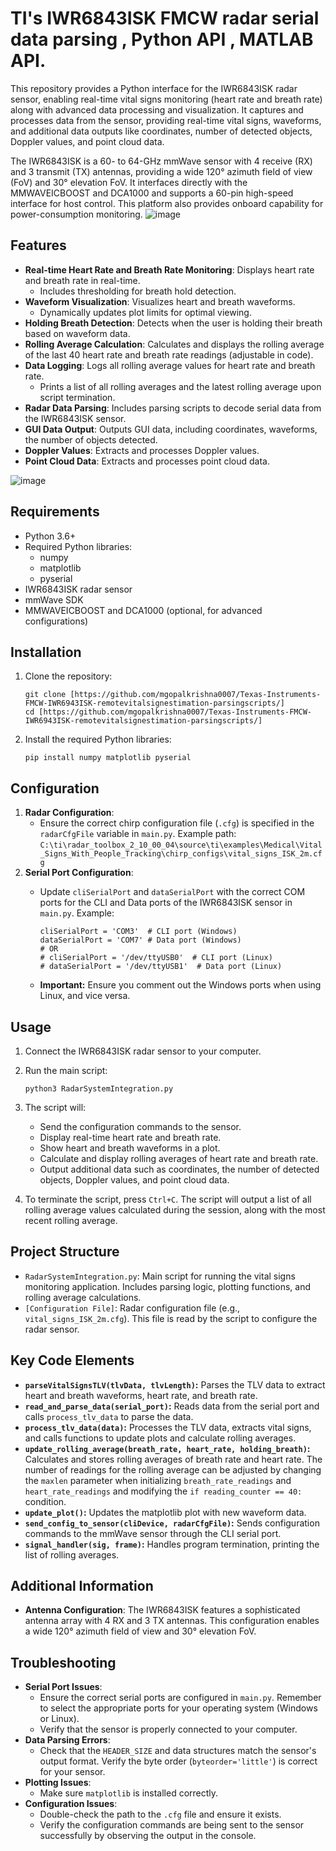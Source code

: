 # TI's IWR6843ISK FMCW radar serial data parsing , Python API , MATLAB API.

This repository provides a Python interface for the IWR6843ISK radar sensor, enabling real-time vital signs monitoring (heart rate and breath rate) along with advanced data processing and visualization. It captures and processes data from the sensor, providing real-time vital signs, waveforms, and additional data outputs like coordinates, number of detected objects, Doppler values, and point cloud data.

The IWR6843ISK is a 60- to 64-GHz mmWave sensor with 4 receive (RX) and 3 transmit (TX) antennas, providing a wide 120° azimuth field of view (FoV) and 30° elevation FoV. It interfaces directly with the MMWAVEICBOOST and DCA1000 and supports a 60-pin high-speed interface for host control. This platform also provides onboard capability for power-consumption monitoring.
![image](https://github.com/user-attachments/assets/e981bfb8-ae88-48e4-8c7e-8359e2184407)

## Features

-   **Real-time Heart Rate and Breath Rate Monitoring**: Displays heart rate and breath rate in real-time.
    -   Includes thresholding for breath hold detection.
-   **Waveform Visualization**: Visualizes heart and breath waveforms.
    -   Dynamically updates plot limits for optimal viewing.
-   **Holding Breath Detection**: Detects when the user is holding their breath based on waveform data.
-   **Rolling Average Calculation**: Calculates and displays the rolling average of the last 40 heart rate and breath rate readings (adjustable in code).
-   **Data Logging**: Logs all rolling average values for heart rate and breath rate.
    -   Prints a list of all rolling averages and the latest rolling average upon script termination.
-   **Radar Data Parsing**: Includes parsing scripts to decode serial data from the IWR6843ISK sensor.
-   **GUI Data Output**: Outputs GUI data, including coordinates, waveforms, the number of objects detected.
-   **Doppler Values**: Extracts and processes Doppler values.
-   **Point Cloud Data**: Extracts and processes point cloud data.

  ![image](https://github.com/user-attachments/assets/0db2d2f3-11c8-4587-a45f-e5122c324cda)


## Requirements

-   Python 3.6+
-   Required Python libraries:
    -   numpy
    -   matplotlib
    -   pyserial
-   IWR6843ISK radar sensor
-   mmWave SDK
-   MMWAVEICBOOST and DCA1000 (optional, for advanced configurations)

## Installation

1.  Clone the repository:

    ```
    git clone [https://github.com/mgopalkrishna0007/Texas-Instruments-FMCW-IWR6943ISK-remotevitalsignestimation-parsingscripts/]
    cd [https://github.com/mgopalkrishna0007/Texas-Instruments-FMCW-IWR6943ISK-remotevitalsignestimation-parsingscripts/]
    ```

2.  Install the required Python libraries:

    ```
    pip install numpy matplotlib pyserial
    ```

## Configuration

1.  **Radar Configuration**:
    -   Ensure the correct chirp configuration file (`.cfg`) is specified in the `radarCfgFile` variable in `main.py`.  Example path: `C:\ti\radar_toolbox_2_10_00_04\source\ti\examples\Medical\Vital_Signs_With_People_Tracking\chirp_configs\vital_signs_ISK_2m.cfg`
2.  **Serial Port Configuration**:
    -   Update `cliSerialPort` and `dataSerialPort` with the correct COM ports for the CLI and Data ports of the IWR6843ISK sensor in `main.py`.  Example:

        ```
        cliSerialPort = 'COM3'  # CLI port (Windows)
        dataSerialPort = 'COM7' # Data port (Windows)
        # OR
        # cliSerialPort = '/dev/ttyUSB0'  # CLI port (Linux)
        # dataSerialPort = '/dev/ttyUSB1'  # Data port (Linux)
        ```

    -   **Important:** Ensure you comment out the Windows ports when using Linux, and vice versa.

## Usage

1.  Connect the IWR6843ISK radar sensor to your computer.
2.  Run the main script:

    ```
    python3 RadarSystemIntegration.py
    ```

3.  The script will:

    -   Send the configuration commands to the sensor.
    -   Display real-time heart rate and breath rate.
    -   Show heart and breath waveforms in a plot.
    -   Calculate and display rolling averages of heart rate and breath rate.
    -   Output additional data such as coordinates, the number of detected objects, Doppler values, and point cloud data.

4.  To terminate the script, press `Ctrl+C`. The script will output a list of all rolling average values calculated during the session, along with the most recent rolling average.

## Project Structure

-   `RadarSystemIntegration.py`: Main script for running the vital signs monitoring application.  Includes parsing logic, plotting functions, and rolling average calculations.
-   `[Configuration File]`: Radar configuration file (e.g., `vital_signs_ISK_2m.cfg`).  This file is read by the script to configure the radar sensor.

## Key Code Elements

-   **`parseVitalSignsTLV(tlvData, tlvLength)`:** Parses the TLV data to extract heart and breath waveforms, heart rate, and breath rate.
-   **`read_and_parse_data(serial_port)`:** Reads data from the serial port and calls `process_tlv_data` to parse the data.
-   **`process_tlv_data(data)`:** Processes the TLV data, extracts vital signs, and calls functions to update plots and calculate rolling averages.
-   **`update_rolling_average(breath_rate, heart_rate, holding_breath)`:** Calculates and stores rolling averages of breath rate and heart rate.  The number of readings for the rolling average can be adjusted by changing the `maxlen` parameter when initializing `breath_rate_readings` and `heart_rate_readings` and modifying the `if reading_counter == 40:` condition.
-   **`update_plot()`:** Updates the matplotlib plot with new waveform data.
-   **`send_config_to_sensor(cliDevice, radarCfgFile)`:** Sends configuration commands to the mmWave sensor through the CLI serial port.
-   **`signal_handler(sig, frame)`:** Handles program termination, printing the list of rolling averages.

## Additional Information

-   **Antenna Configuration**: The IWR6843ISK features a sophisticated antenna array with 4 RX and 3 TX antennas. This configuration enables a wide 120° azimuth field of view and 30° elevation FoV.

## Troubleshooting

-   **Serial Port Issues**:
    -   Ensure the correct serial ports are configured in `main.py`.  Remember to select the appropriate ports for your operating system (Windows or Linux).
    -   Verify that the sensor is properly connected to your computer.
-   **Data Parsing Errors**:
    -   Check that the `HEADER_SIZE` and data structures match the sensor's output format.  Verify the byte order (`byteorder='little'`) is correct for your sensor.
-   **Plotting Issues**:
    -   Make sure `matplotlib` is installed correctly.
-   **Configuration Issues**:
    -   Double-check the path to the `.cfg` file and ensure it exists.
    -   Verify the configuration commands are being sent to the sensor successfully by observing the output in the console.

